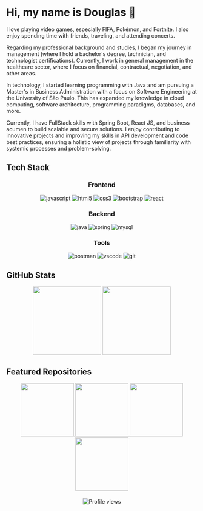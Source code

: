 # Hi, my name is Douglas 👋 

I love playing video games, especially FIFA, Pokémon, and Fortnite. I also enjoy spending time with friends, traveling, and attending concerts.

Regarding my professional background and studies, I began my journey in management (where I hold a bachelor's degree, technician, and technologist certifications). Currently, I work in general management in the healthcare sector, where I focus on financial, contractual, negotiation, and other areas.

In technology, I started learning programming with Java and am pursuing a Master's in Business Administration with a focus on Software Engineering at the University of São Paulo. This has expanded my knowledge in cloud computing, software architecture, programming paradigms, databases, and more.

Currently, I have FullStack skills with Spring Boot, React JS, and business acumen to build scalable and secure solutions. I enjoy contributing to innovative projects and improving my skills in API development and code best practices, ensuring a holistic view of projects through familiarity with systemic processes and problem-solving.

## Tech Stack

<div style="display: inline_block" align="center">

### Frontend
  <img alt="javascript" src="https://img.shields.io/badge/JavaScript-F7DF1E?style=for-the-badge&logo=javascript&logoColor=black"/>
  <img alt="html5" src="https://img.shields.io/badge/HTML5-E34F26?style=for-the-badge&logo=html5&logoColor=white"/>
  <img alt="css3" src="https://img.shields.io/badge/CSS3-1572B6?style=for-the-badge&logo=css3&logoColor=white"/>
  <img alt="bootstrap" src="https://img.shields.io/badge/Bootstrap-563D7C?style=for-the-badge&logo=bootstrap&logoColor=white"/>
  <img alt="react" src="https://img.shields.io/badge/React-20232A?style=for-the-badge&logo=react&logoColor=61DAFB"/>

  ### Backend
  <img alt="java" src="https://img.shields.io/badge/Java-ED8B00?style=for-the-badge&logo=openjdk&logoColor=white"/>
  <img alt="spring" src="https://img.shields.io/badge/Spring-6DB33F?style=for-the-badge&logo=spring&logoColor=white"/>
  <img alt="mysql" src="https://img.shields.io/badge/MySQL-005C84?style=for-the-badge&logo=mysql&logoColor=white"/>

  ### Tools
  <img alt="postman" src="https://img.shields.io/badge/Postman-FF6C37?style=for-the-badge&logo=postman&logoColor=white"/>
  <img alt="vscode" src="https://img.shields.io/badge/VS_Code-0078D4?style=for-the-badge&logo=visual%20studio%20code&logoColor=white"/>
  <img alt="git" src="https://img.shields.io/badge/Git-F05032?style=for-the-badge&logo=git&logoColor=white"/>
</div>

## GitHub Stats

<div align="center">
  <img height="180em" src="https://github-readme-stats.vercel.app/api?username=douglasfragoso&show_icons=true&theme=radical&include_all_commits=true&v=3"/>
  <img height="180em" src="https://github-readme-stats.vercel.app/api/top-langs/?username=douglasfragoso&layout=compact&theme=radical"/>
</div>

## Featured Repositories

<div align="center">
  <a href="https://github.com/douglasfragoso/rest-spring-test">
    <img height="140em" src="https://github-readme-stats.vercel.app/api/pin/?username=douglasfragoso&repo=rest-spring-test&theme=radical"/>
  </a>
  <a href="https://github.com/douglasfragoso/recommender-pe">
    <img height="140em" src="https://github-readme-stats.vercel.app/api/pin/?username=douglasfragoso&repo=recommender-pe&theme=radical"/>

  </a>
  <a href="https://github.com/douglasfragoso/intensivo-java-spring">
    <img height="140em" src="https://github-readme-stats.vercel.app/api/pin/?username=douglasfragoso&repo=intensivo-java-spring&theme=radical"/>
  </a>
  <a href="https://github.com/douglasfragoso/chess-system-java">
    <img height="140em" src="https://github-readme-stats.vercel.app/api/pin/?username=douglasfragoso&repo=chess-system-java&theme=radical"/>
  </a>
</div>


<div align="center" style="margin-top:20px">
  <img src="https://komarev.com/ghpvc/?username=douglasfragoso&color=blueviolet&style=for-the-badge" alt="Profile views"/>
</div>
